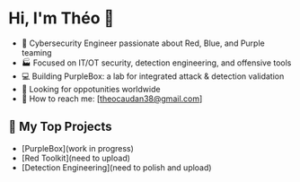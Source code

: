 # Hi, I'm Théo 👋

- 🔐 Cybersecurity Engineer passionate about Red, Blue, and Purple teaming
- 🏭 Focused on IT/OT security, detection engineering, and offensive tools
- 💻 Building PurpleBox: a lab for integrated attack & detection validation
- 🎒 Looking for oppotunities worldwide
- 📲 How to reach me: [theocaudan38@gmail.com]

## 🔧 My Top Projects
- [PurpleBox](work in progress)
- [Red Toolkit](need to upload)
- [Detection Engineering](need to polish and upload)
